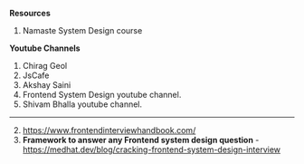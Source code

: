 **Resources**

1. Namaste System Design course

**Youtube Channels**

1. Chirag Geol 
2. JsCafe
3. Akshay Saini
4. Frontend System Design youtube channel.
5. Shivam Bhalla youtube channel.

---

2. https://www.frontendinterviewhandbook.com/ 
3. **Framework to answer any Frontend system design question** - https://medhat.dev/blog/cracking-frontend-system-design-interview 
